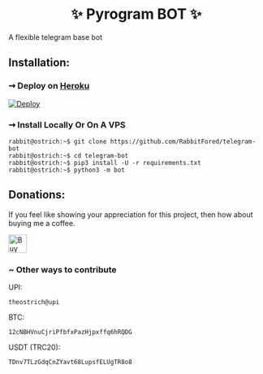 <h1 align="center"> 
    ✨ Pyrogram BOT ✨ 
</h1>
A flexible telegram base bot


## Installation:

### ⇝ Deploy on [Heroku](https://heroku.com)
[![Deploy](https://www.herokucdn.com/deploy/button.svg)](https://heroku.com/deploy)
### ⇝ Install Locally Or On A VPS

```console
rabbit@ostrich:~$ git clone https://github.com/RabbitFored/telegram-bot
rabbit@ostrich:~$ cd telegram-bot
rabbit@ostrich:~$ pip3 install -U -r requirements.txt
rabbit@ostrich:~$ python3 -m bot
```

## Donations:

<p> If you feel like showing your appreciation for this project, then how about buying me a coffee.</p>
<a href='https://ko-fi.com/rabbitfored' target='_blank'><img height='36' style='border:0px;height:36px;' src='https://storage.ko-fi.com/cdn/kofi3.png?v=3' border='0' alt='Buy Me a Coffee at ko-fi.com'/></a>

### ~ Other ways to contribute

UPI: 
```
theostrich@upi
```

BTC: 
```
12cNBHVnuCjriPfbfxPazHjpxffq6hRQDG
```

USDT (TRC20): 
```
TDnv7TLzGdqCnZYavt68LupsfELUgTR8o8
```
